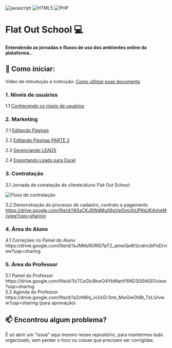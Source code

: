 [JAVASCRIPT__BADGE]: https://img.shields.io/badge/Javascript-000?style=for-the-badge&logo=javascript
[HTML_BADGE]: https://img.shields.io/badge/HTML5-%23FF9900.svg?style=for-the-badge&logo=html5&logoColor=white
[PHP_BADGE]: https://img.shields.io/badge/PHP-%237E57C2.svg?style=for-the-badge&logo=php&logoColor=white

![javascript][JAVASCRIPT__BADGE]
![HTML5][HTML_BADGE]
![PHP][PHP_BADGE]

<h1 style="font-weight: bold;">Flat Out School 💻</h1>



<p>
  <b>Entendendo as jornadas e fluxos de uso dos ambientes online da plataforma..</b>
</p>

<h2 id="started">🚀 Como iniciar:</h2>

Vídeo de introdução e instrução: <a href="https://drive.google.com/file/d/1MSEFfr48TkS01VzPLBVwt-izcUwnmGaU/view?usp=sharing" target="_blank">Como utilizar esse documento</a>

<h3>1. Níveis de usuários</h3>

<p>
  1.1 <a href="https://drive.google.com/file/d/1_LNiva-4JvjaSIz-dGX4PznPttVPmCp7/view?usp=sharing" target="_blank">Conhecendo os níveis de usuários</a>
</p>

<h3>2. Marketing</h3>

<p>
  2.1 <a href="https://drive.google.com/file/d/1vUF5VYyV4feLMHL1uPWoNEbYLpX7KWiY/view?usp=sharing" target="_blank">Editando Páginas</a>
</p>
<p>
  2.2 <a href="https://drive.google.com/file/d/1WuJNwGnbsz4cg2zJZ97hl7QpM0W1lvGI/view?usp=sharing" target="_blank">Editando Páginas PARTE 2</a>
</p>
<p>
  2.3 <a href="https://drive.google.com/file/d/1kPllYqOEpvx8JBartlfqA5RgNogn0yeR/view?usp=sharing" target="_blank">Gerenciando LEADS</a>
</p>
<p>
  2.4 <a href="https://drive.google.com/file/d/1ZIv-mVV6xjVVF8W0Oo4IqzIriPaOhuV6/view?usp=sharing" target="_blank">Exportando Leads para Excel</a>
</p>


<h3>3. Contratação</h3>

3.1 Jornada de cotratação do cliente/aluno Flat Out School: 

<img src="https://homologacao.flatoutschool.com/assets/fluxo2.jpg" alt="Fluxo de contratação" /> <br>

3.2 Demonstração do processo  de cadastro, contrato e pagamento https://drive.google.com/file/d/1A5sCKJ6WdMu06gVei5mUhUPKdJK4xheM/view?usp=sharing

<h3>4. Área do Aluno</h3>
4.1 Correções no Painel do Aluno https://drive.google.com/file/d/1sJNMsRORlD7pT2_qmwQe6t1zvdnUbPoD/view?usp=sharing

<h3>5. Área do Professor</h3>
5.1 Painel do Professor https://drive.google.com/file/d/1lzTCsGIc8kwO4YbWanYfI9lD30i5hE81/view?usp=sharing<br>
5.2 Agenda do Professor https://drive.google.com/file/d/1a2zN8hj_xUixlZr3mt_MwGwOhBt_TzLU/view?usp=sharing (para aprovação)<br>

<h2 id="contribute">📫 Encontrou algum problema?</h2>

É só abrir um "Issue" aqui mesmo nesse repositório, para mantermos tudo organizado, sem perder o foco ou coisas que precisam ser corrigidas.
